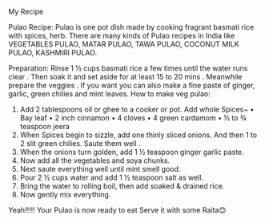 My Recipe
 
Pulao Recipe:
Pulao is one pot dish made by cooking fragrant basmati rice with spices, herb. There are many kinds of Pulao recipes in India like VEGETABLES PULAO, MATAR PULAO, TAWA PULAO, COCONUT MILK PULAO, KASHMIRI PULAO.

Preparation:
Rinse 1 ½ cups basmati rice a few times until the water runs clear . Then soak it and set aside for at least 15 to 20 mins . Meanwhile prepare the veggies . If you want you can also make a fine paste of ginger, garlic, green chilies and mint leaves.
How to make veg pulao:
1.	Add 2 tablespoons oil or ghee to a cooker or pot. Add whole Spices~
•	Bay leaf
•	2 inch cinnamon
•	4 cloves
•	4 green cardamom
•	½ to ¾ teaspoon  jeera 
2.	When Spices begin to sizzle, add one thinly sliced onions. And then 1 to 2 slit green chilies. Saute them well .
3.	When the onions turn golden, add 1 ½ teaspoon ginger garlic paste.
4.	Now add all the vegetables and soya chunks.
5.	Next saute everything well until mint smell good.
6.	Pour 2 ½ cups water and add 1 ½ teaspoon salt as well.
7.	Bring the water to rolling boil, then add soaked & drained rice.
8.	Now gently mix everything.


Yeah!!!!! Your Pulao is now ready to eat 
Serve it with some Raita😊
 





 
 

